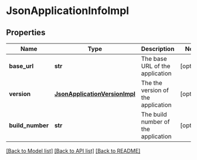 # JsonApplicationInfoImpl

## Properties
Name | Type | Description | Notes
------------ | ------------- | ------------- | -------------
**base_url** | **str** | The base URL of the application | [optional] 
**version** | [**JsonApplicationVersionImpl**](JsonApplicationVersionImpl.md) | The the version of the application | [optional] 
**build_number** | **str** | The build number of the application | [optional] 

[[Back to Model list]](../README.md#documentation-for-models) [[Back to API list]](../README.md#documentation-for-api-endpoints) [[Back to README]](../README.md)


